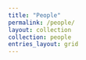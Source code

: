 ```yaml
---
title: "People"
permalink: /people/
layout: collection
collection: people
entries_layout: grid
---
```

